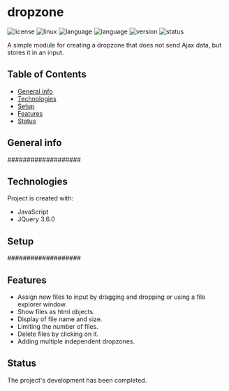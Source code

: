 # dropzone

![license](https://img.shields.io/badge/license-MIT-blue)
![linux](https://img.shields.io/badge/os-Linux-green)
![language](https://img.shields.io/badge/language-JavaScript-yellow)
![language](https://img.shields.io/badge/language-jQuery-informational)
![version](https://img.shields.io/badge/version-1.0.0-success)
![status](https://img.shields.io/badge/status-production-green)

A simple module for creating a dropzone that does not send Ajax data, but stores it in an input.

## Table of Contents
* [General info](#general-info)
* [Technologies](#technologies)
* [Setup](#setup)
* [Features](#features)
* [Status](#status)

## General info
###################

## Technologies
Project is created with:

* JavaScript
* JQuery 3.6.0

## Setup
###################

## Features
- Assign new files to input by dragging and dropping or using a file explorer window.
- Show files as html objects.
- Display of file name and size.
- Limiting the number of files.
- Delete files by clicking on it.
- Adding multiple independent dropzones.

## Status
The project's development has been completed.

